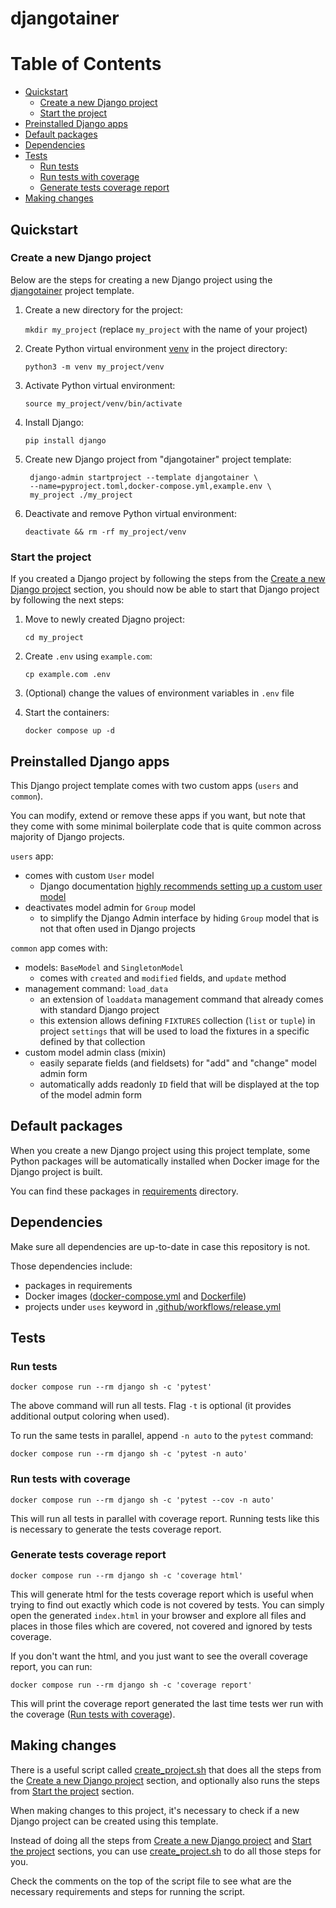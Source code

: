 # djangotainer

Table of Contents
=================

* [Quickstart](#quickstart)
  * [Create a new Django project](#create-a-new-django-project)
  * [Start the project](#start-the-project)
* [Preinstalled Django apps](#preinstalled-django-apps)
* [Default packages](#default-packages)
* [Dependencies](#dependencies)
* [Tests](#tests)
  * [Run tests](#run-tests)
  * [Run tests with coverage](#run-tests-with-coverage)
  * [Generate tests coverage report](#generate-tests-coverage-report)
* [Making changes](#making-changes)


## Quickstart

### Create a new Django project

Below are the steps for creating a new Django project using the
[djangotainer](https://github.com/roknicmilos/djangotainer) project
template.

1. Create a new directory for the project:

   `mkdir my_project`
   (replace `my_project` with the name of your project)

2. Create Python virtual environment [venv](https://docs.python.org/3/library/venv.html) in the project directory:

   `python3 -m venv my_project/venv`

3. Activate Python virtual environment:

   `source my_project/venv/bin/activate`

4. Install Django:

   `pip install django`

5. Create new Django project from "djangotainer" project template:

   ```shell
    django-admin startproject --template djangotainer \
    --name=pyproject.toml,docker-compose.yml,example.env \
    my_project ./my_project
   ```

6. Deactivate and remove Python virtual environment:

   `deactivate && rm -rf my_project/venv`

### Start the project

If you created a Django project by following the steps from the
[Create a new Django project](#create-a-new-django-project) section,
you should now be able to start that Django project by following the
next steps:

1. Move to newly created Djagno project:

   `cd my_project`

2. Create `.env` using `example.com`:

   `cp example.com .env`

3. (Optional) change the values of environment variables in `.env` file

4. Start the containers:

   `docker compose up -d`

## Preinstalled Django apps

This Django project template comes with two custom apps
(`users` and `common`).

You can modify, extend or remove these apps if you want,
but note that they come with some minimal boilerplate code
that is quite common across majority of Django projects.

`users` app:

- comes with custom `User` model
  - Django documentation [highly recommends setting up a
    custom user model](https://docs.djangoproject.com/en/4.2/topics/auth/customizing/#using-a-custom-user-model-when-starting-a-project)
- deactivates model admin for `Group` model
  - to simplify the Django Admin interface by hiding `Group`
    model that is not that often used in Django projects

`common` app comes with:

- models: `BaseModel` and `SingletonModel`
  - comes with `created` and `modified` fields, and `update` method
- management command: `load_data`
  - an extension of `loaddata` management command that
    already comes with standard Django project
  - this extension allows defining `FIXTURES` collection
    (`list` or `tuple`) in project `settings` that will be used to
    load the fixtures in a specific defined by that collection
- custom model admin class (mixin)
  - easily separate fields (and fieldsets) for "add" and "change"
    model admin form
  - automatically adds readonly `ID` field that will be displayed at
    the top of the model admin form

## Default packages

When you create a new Django project using this project template,
some Python packages will be automatically installed when Docker
image for the Django project is built.

You can find these packages in [requirements](requirements) directory.

## Dependencies

Make sure all dependencies are up-to-date in case this repository
is not.

Those dependencies include:

- packages in requirements
- Docker images ([docker-compose.yml](docker-compose.yml)
  and [Dockerfile](Dockerfile))
- projects under `uses` keyword in [.github/workflows/release.yml](.github/workflows/release.yml)

## Tests

### Run tests

    docker compose run --rm django sh -c 'pytest'

The above command will run all tests.
Flag `-t` is optional (it provides additional output coloring when used).

To run the same tests in parallel, append `-n auto` to the `pytest` command:

    docker compose run --rm django sh -c 'pytest -n auto'

### Run tests with coverage

    docker compose run --rm django sh -c 'pytest --cov -n auto'

This will run all tests in parallel with coverage report.
Running tests like this is necessary to generate the tests coverage report.

### Generate tests coverage report

    docker compose run --rm django sh -c 'coverage html'

This will generate html for the tests coverage report which is useful when trying
to find out exactly which code is not covered by tests.
You can simply open the generated `index.html` in your browser and explore all files
and places in those files which are covered, not covered and ignored by tests coverage.

If you don't want the html, and you just want to see the overall coverage report, you
can run:

    docker compose run --rm django sh -c 'coverage report'

This will print the coverage report generated the last time tests wer run with the
coverage ([Run tests with coverage](#run-tests-with-coverage)).

## Making changes

There is a useful script called [create_project.sh](scripts/create_project.sh)
that does all the steps from the [Create a new Django project](#create-a-new-django-project)
section, and optionally also runs the steps from [Start the project](#start-the-project)
section.

When making changes to this project, it's necessary to check
if a new Django project can be created using this template.

Instead of doing all the steps from [Create a new Django project](#create-a-new-django-project)
and [Start the project](#start-the-project) sections, you can
use [create_project.sh](scripts/create_project.sh) to do all those
steps for you.

Check the comments on the top of the script file to see what are the
necessary requirements and steps for running the script.
